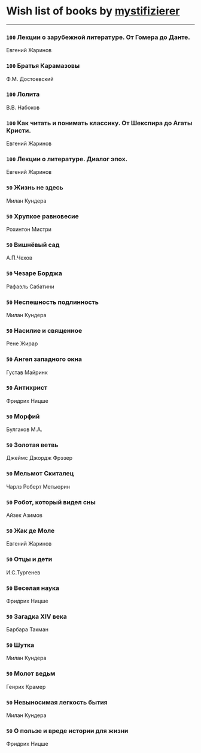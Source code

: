 # Wish list of books by [mystifizierer](https://plus.google.com/u/0/102801145163683583073/)
---

### `100` Лекции о зарубежной литературе. От Гомера до Данте.
Евгений Жаринов

### `100` Братья Карамазовы
Ф.М. Достоевский

### `100` Лолита
В.В. Набоков

### `100` Как читать и понимать классику. От Шекспира до Агаты Кристи.
Евгений Жаринов

### `100` Лекции о литературе. Диалог эпох.
Евгений Жаринов

### `50` Жизнь не здесь
Милан Кундера

### `50` Хрупкое равновесие
Рохинтон Мистри

### `50` Вишнёвый сад
А.П.Чехов

### `50` Чезаре Борджа
Рафаэль Сабатини

### `50` Неспешность подлинность
Милан Кундера

### `50` Насилие и священное
Рене Жирар

### `50` Ангел западного окна
Густав Майринк

### `50` Антихрист
Фридрих Ницше

### `50` Морфий
Булгаков М.А.

### `50` Золотая ветвь
Джеймс Джордж Фрэзер

### `50` Мельмот Скиталец
Чарлз Роберт Метьюрин

### `50` Робот, который видел сны
Айзек Азимов

### `50` Жак де Моле
Евгений Жаринов

### `50` Отцы и дети
И.С.Тургенев

### `50` Веселая наука
Фридрих Ницше

### `50` Загадка XIV века
Барбара Такман

### `50` Шутка
Милан Кундера

### `50` Молот ведьм
Генрих Крамер

### `50` Невыносимая легкость бытия
Милан Кундера

### `50` О пользе и вреде истории для жизни
Фридрих Ницше

